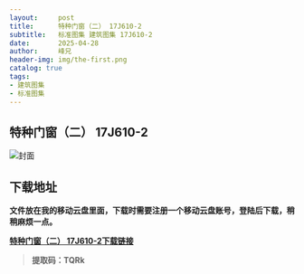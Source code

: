 ```yaml
---
layout:     post
title:      特种门窗（二） 17J610-2
subtitle:   标准图集 建筑图集 17J610-2
date:       2025-04-28
author:     峰兄
header-img: img/the-first.png
catalog: true
tags:
- 建筑图集
- 标准图集
---
```

## 特种门窗（二） 17J610-2
![封面](https://pic1.imgdb.cn/item/680edaf758cb8da5c8d0a6ba.jpg)

## 下载地址 ##
**文件放在我的移动云盘里面，下载时需要注册一个移动云盘账号，登陆后下载，稍稍麻烦一点。**  
  
[**特种门窗（二） 17J610-2下载链接**](https://caiyun.139.com/m/i?105CpoCr2d20j)

> **提取码：TQRk**
